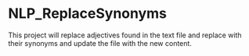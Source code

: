 # NLP_ReplaceSynonyms
This project will replace adjectives found in the text file and replace with their synonyms and update the file with the new content.

